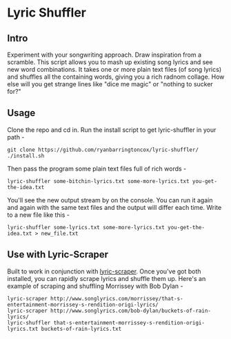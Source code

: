 # Lyric Shuffler                                                                                                                                                                                
## Intro

Experiment with your songwriting approach.  Draw inspiration from a scramble.  This script allows you to mash up existing song lyrics and see new word combinations.  It takes one or more plain text files (of song lyrics) and shuffles all the containing words, giving you a rich radnom collage.  How else will you get strange lines like "dice me magic" or "nothing to sucker for?"

## Usage

Clone the repo and cd in.  Run the install script to get lyric-shuffler in your path -

    git clone https://github.com/ryanbarringtoncox/lyric-shuffler/
    ./install.sh

Then pass the program some plain text files full of rich words - 

    lyric-shuffler some-bitchin-lyrics.txt some-more-lyrics.txt you-get-the-idea.txt

You'll see the new output stream by on the console.  You can run it again and again with the same text files and the output will differ each time.  Write to a new file like this -

    lyric-shuffler some-lyrics.txt some-more-lyrics.txt you-get-the-idea.txt > new_file.txt

## Use with Lyric-Scraper

Built to work in conjunction with [lyric-scraper](https://github.com/ryanbarringtoncox/lyric-scraper).  Once you've got both installed, you can rapidly scrape lyrics and shuffle them up.  Here's an example of scraping and shuffling Morrissey with Bob Dylan -

    lyric-scraper http://www.songlyrics.com/morrissey/that-s-entertainment-morrissey-s-rendition-origi-lyrics/
    lyric-scraper http://www.songlyrics.com/bob-dylan/buckets-of-rain-lyrics/
    lyric-shuffler that-s-entertainment-morrissey-s-rendition-origi-lyrics.txt buckets-of-rain-lyrics.txt
